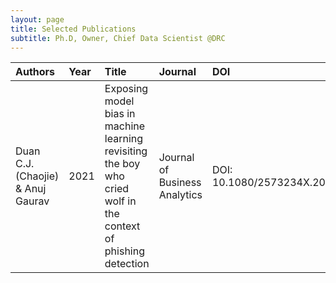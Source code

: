 ```yaml
---
layout: page
title: Selected Publications
subtitle: Ph.D, Owner, Chief Data Scientist @DRC
---
```


| Authors | Year |Title | Journal | DOI |
| :------ |:--- | :--- |:----|:-----|
| Duan C.J. (Chaojie) & Anuj Gaurav | 2021 | Exposing model bias in machine learning revisiting the boy who cried wolf in the context of phishing detection |Journal of Business Analytics |  DOI: 10.1080/2573234X.2021.1934128|
